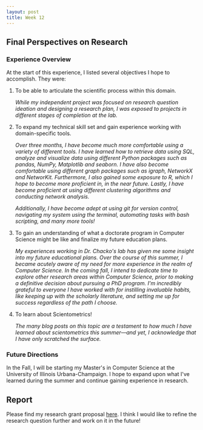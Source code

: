 ```yaml
---
layout: post
title: Week 12
---
```


## Final Perspectives on Research

### Experience Overview

At the start of this experience, I listed several objectives I hope to accomplish. They were: 

1. To be able to articulate the scientific process within this domain. 
	
	*While my independent project was focused on research question ideation and designing a research plan, I was exposed to projects in different stages of completion at the lab.*

2. To expand my technical skill set and gain experience working with domain-specific tools.

	 *Over three months, I have become much more comfortable using a variety of different tools. I have learned how to retrieve data using SQL, analyze and visualize data using different Python packages such as pandas, NumPy, Matplotlib and seaborn. I have also become comfortable using different graph packages such as igraph, NetworkX and NetworKit. Furthermore, I also gained some exposure to R, which I hope to become more proficient in, in the near future. Lastly, I have become proficient at using different clustering algorithms and conducting network analysis.* 
	 
	 *Additionally, I have become adept at using git for version control, navigating my system using the terminal, automating tasks with bash scripting, and many more tools!*

3. To gain an understanding of what a doctorate program in Computer Science might be like and finalize my future education plans.

	 *My experiences working in Dr. Chacko's lab has given me some insight into my future educational plans. Over the course of this summer, I became acutely aware of my need for more experience in the realm of Computer Science. In the coming fall, I intend to dedicate time to explore other research areas within Computer Science, prior to making a definitive decision about pursuing a PhD program. I'm incredibly grateful to everyone I have worked with for instilling invaluable habits, like keeping up with the scholarly literature, and setting me up for success regardless of the path I choose.*

4. To learn about Scientometrics!
	
	*The many blog posts on this topic are a testament to how much I have learned about scientometrics this summer—and yet, I acknowledge that I have only scratched the surface.*

### Future Directions

In the Fall, I will be starting my Master's in Computer Science at the University of Illinois Urbana-Champaign. I hope to expand upon what I've learned during the summer and continue gaining experience in research. 

## Report

Please find my research grant proposal [here](../files/ResearchProposal_Final.pdf). I think I would like to refine the research question further and work on it in the future!





